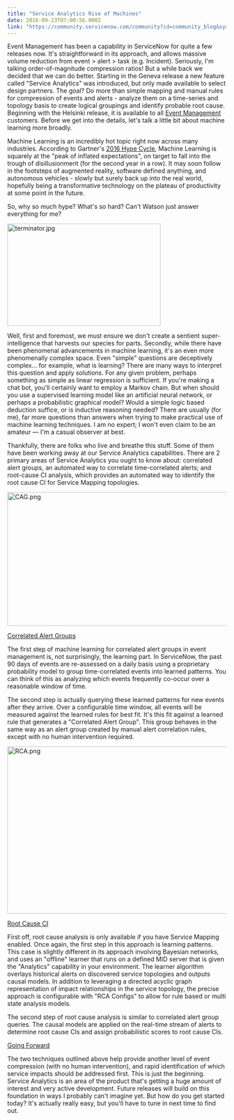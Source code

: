 ```yaml
---
title: "Service Analytics Rise of Machines"
date: 2016-09-23T07:00:56.000Z
link: "https://community.servicenow.com/community?id=community_blog&sys_id=1c5de229dbd0dbc01dcaf3231f9619df"
---
```

<p>Event Management has been a capability in ServiceNow for quite a few releases now. It's straightforward in its approach, and allows massive volume reduction from event &gt; alert &gt; task (e.g. Incident). Seriously, I'm talking order-of-magnitude compression ratios! But a while back we decided that we can do better. Starting in the Geneva release a new feature called "Service Analytics" was introduced, but only made available to select design partners. The goal? Do more than simple mapping and manual rules for compression of events and alerts - analyze them on a time-series and topology basis to create logical groupings and identify probable root cause. Beginning with the Helsinki release, it is available to all <a title="" _jive_internal="true" href="/community/operations-management/event-management">Event Management</a> customers. Before we get into the details, let's talk a little bit about machine learning more broadly.</p><p></p><p>Machine Learning is an incredibly hot topic right now across many industries. According to Gartner's <a title="w.gartner.com/newsroom/id/3412017" href="http://www.gartner.com/newsroom/id/3412017">2016 Hype Cycle</a>, Machine Learning is squarely at the "peak of inflated expectations", on target to fall into the trough of disillusionment (for the second year in a row). It may soon follow in the footsteps of augmented reality, software defined anything, and autonomous vehicles - slowly but surely back up into the real world, hopefully being a transformative technology on the plateau of productivity at some point in the future.</p><p></p><p>So, why so much hype? What's so hard? Can't Watson just answer everything for me?</p><p></p><p><img   alt="terminator.jpg" class="image-3 jive-image" height="235" src="f71540c2db9cd3049c9ffb651f9619a5.iix" style="max-width: 620px; width: 352px; height: 235.045px;" width="352"/></p><p>Well, first and foremost, we must ensure we don't create a sentient super-intelligence that harvests our species for parts. Secondly, while there have been phenomenal advancements in machine learning, it's an even more phenomenally complex space. Even "simple" questions are deceptively complex... for example, what is learning? There are many ways to interpret this question and apply solutions. For any given problem, perhaps something as simple as linear regression is sufficient. If you're making a chat bot, you'll certainly want to employ a Markov chain. But when should you use a supervised learning model like an artificial neural network, or perhaps a probabilistic graphical model? Would a simple logic based deduction suffice, or is inductive reasoning needed? There are usually (for me), far more questions than answers when trying to make practical use of machine learning techniques. I am no expert; I won't even claim to be an amateur — I'm a casual observer at best.</p><p></p><p>Thankfully, there are folks who live and breathe this stuff. Some of them have been working away at our Service Analytics capabilities. There are 2 primary areas of Service Analytics you ought to know about: correlated alert groups, an automated way to correlate time-correlated alerts; and root-cause CI analysis, which provides an automated way to identify the root cause CI for Service Mapping topologies.</p><p></p><p><img   alt="CAG.png" class="image-1 jive-image" src="3be5ab79db941fc03eb27a9e0f961981.iix" style="width: 620px; height: 307px;"/></p><p><span style="text-decoration: underline;">Correlated Alert Groups</span></p><p>The first step of machine learning for correlated alert groups in event management is, not surprisingly, the learning part. In ServiceNow, the past 90 days of events are re-assessed on a daily basis using a proprietary probability model to group time-correlated events into learned patterns. You can think of this as analyzing which events frequently co-occur over a reasonable window of time.</p><p></p><p>The second step is actually querying these learned patterns for new events after they arrive. Over a configurable time window, all events will be measured against the learned rules for best fit. It's this fit against a learned rule that generates a "Correlated Alert Group". This group behaves in the same way as an alert group created by manual alert correlation rules, except with no human intervention required.</p><p></p><p><img   alt="RCA.png" class="image-2 jive-image" src="9922244edb5c5304b322f4621f9619aa.iix" style="width: 620px; height: 384px;"/></p><p><span style="text-decoration: underline;">Root Cause CI</span></p><p>First off, root cause analysis is only available if you have Service Mapping enabled. Once again, the first step in this approach is learning patterns. This case is slightly different in its approach involving Bayesian networks, and uses an "offline" learner that runs on a defined MID server that is given the "Analytics" capability in your environment. The learner algorithm overlays historical alerts on discovered service topologies and outputs causal models. In addition to leveraging a directed acyclic graph representation of impact relationships in the service topology, the precise approach is configurable with "RCA Configs" to allow for rule based or multi state analysis models.</p><p></p><p>The second step of root cause analysis is similar to correlated alert group queries. The causal models are applied on the real-time stream of alerts to determine root cause CIs and assign probabilistic scores to root cause CIs.</p><p></p><p><span style="text-decoration: underline;">Going Forward</span></p><p>The two techniques outlined above help provide another level of event compression (with no human intervention), and rapid identification of which service impacts should be addressed first. This is just the beginning. Service Analytics is an area of the product that's getting a huge amount of interest and very active development. Future releases will build on this foundation in ways I probably can't imagine yet. But how do you get started today? It's actually really easy, but you'll have to tune in next time to find out.</p>